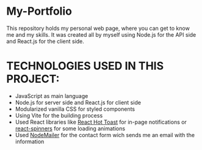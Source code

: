 # My-Portfolio
This repository holds my personal web page, where you can get to know me and my skills.
It was created all by myself using Node.js for the API side and React.js for the client side.

# TECHNOLOGIES USED IN THIS PROJECT:
  * JavaScript as main language
  * Node.js for server side and React.js for client side
  * Modularized vanilla CSS for styled components
  * Using Vite for the building process
  * Used React libraries like [React Hot Toast](https://react-hot-toast.com/) for in-page notifications or [react-spinners](https://www.npmjs.com/package/react-spinners) for some loading animations
  * Used [NodeMailer](https://nodemailer.com/) for the contact form wich sends me an email with the information




